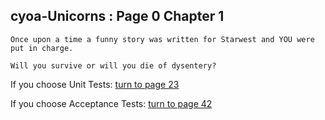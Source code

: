 ## cyoa-Unicorns : Page 0 Chapter 1

```
Once upon a time a funny story was written for Starwest and YOU were put in charge. 

Will you survive or will you die of dysentery?
```


If you choose Unit Tests: [turn to page 23](../page-23/README.md)

If you choose Acceptance Tests: [turn to page 42](../page-42/README.md)
